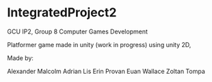 IntegratedProject2
==================

GCU IP2, Group 8 Computer Games Development

Platformer game made in unity (work in progress)
using unity 2D, 

Made by:

Alexander Malcolm
Adrian Lis
Erin Provan
Euan Wallace
Zoltan Tompa
